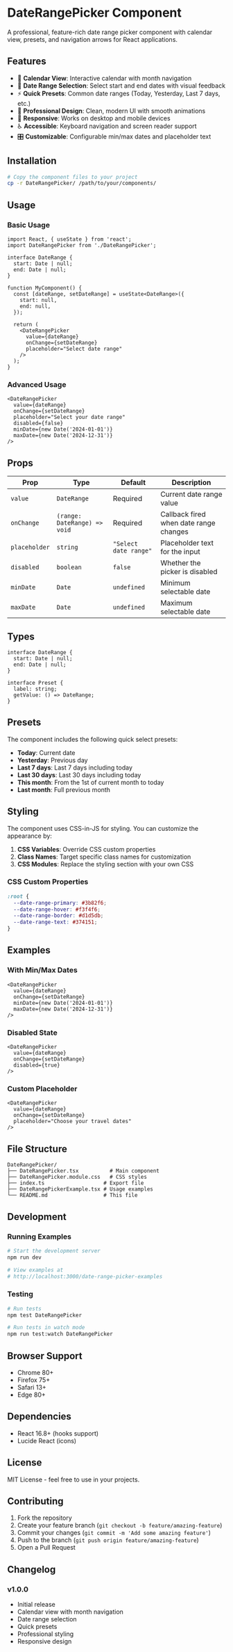 # DateRangePicker Component

A professional, feature-rich date range picker component with calendar view, presets, and navigation arrows for React applications.

## Features

- 📅 **Calendar View**: Interactive calendar with month navigation
- 🎯 **Date Range Selection**: Select start and end dates with visual feedback
- ⚡ **Quick Presets**: Common date ranges (Today, Yesterday, Last 7 days, etc.)
- 🎨 **Professional Design**: Clean, modern UI with smooth animations
- 📱 **Responsive**: Works on desktop and mobile devices
- ♿ **Accessible**: Keyboard navigation and screen reader support
- 🎛️ **Customizable**: Configurable min/max dates and placeholder text

## Installation

```bash
# Copy the component files to your project
cp -r DateRangePicker/ /path/to/your/components/
```

## Usage

### Basic Usage

```tsx
import React, { useState } from 'react';
import DateRangePicker from './DateRangePicker';

interface DateRange {
  start: Date | null;
  end: Date | null;
}

function MyComponent() {
  const [dateRange, setDateRange] = useState<DateRange>({
    start: null,
    end: null,
  });

  return (
    <DateRangePicker
      value={dateRange}
      onChange={setDateRange}
      placeholder="Select date range"
    />
  );
}
```

### Advanced Usage

```tsx
<DateRangePicker
  value={dateRange}
  onChange={setDateRange}
  placeholder="Select your date range"
  disabled={false}
  minDate={new Date('2024-01-01')}
  maxDate={new Date('2024-12-31')}
/>
```

## Props

| Prop | Type | Default | Description |
|------|------|---------|-------------|
| `value` | `DateRange` | Required | Current date range value |
| `onChange` | `(range: DateRange) => void` | Required | Callback fired when date range changes |
| `placeholder` | `string` | `"Select date range"` | Placeholder text for the input |
| `disabled` | `boolean` | `false` | Whether the picker is disabled |
| `minDate` | `Date` | `undefined` | Minimum selectable date |
| `maxDate` | `Date` | `undefined` | Maximum selectable date |

## Types

```tsx
interface DateRange {
  start: Date | null;
  end: Date | null;
}

interface Preset {
  label: string;
  getValue: () => DateRange;
}
```

## Presets

The component includes the following quick select presets:

- **Today**: Current date
- **Yesterday**: Previous day
- **Last 7 days**: Last 7 days including today
- **Last 30 days**: Last 30 days including today
- **This month**: From the 1st of current month to today
- **Last month**: Full previous month

## Styling

The component uses CSS-in-JS for styling. You can customize the appearance by:

1. **CSS Variables**: Override CSS custom properties
2. **Class Names**: Target specific class names for customization
3. **CSS Modules**: Replace the styling section with your own CSS

### CSS Custom Properties

```css
:root {
  --date-range-primary: #3b82f6;
  --date-range-hover: #f3f4f6;
  --date-range-border: #d1d5db;
  --date-range-text: #374151;
}
```

## Examples

### With Min/Max Dates

```tsx
<DateRangePicker
  value={dateRange}
  onChange={setDateRange}
  minDate={new Date('2024-01-01')}
  maxDate={new Date('2024-12-31')}
/>
```

### Disabled State

```tsx
<DateRangePicker
  value={dateRange}
  onChange={setDateRange}
  disabled={true}
/>
```

### Custom Placeholder

```tsx
<DateRangePicker
  value={dateRange}
  onChange={setDateRange}
  placeholder="Choose your travel dates"
/>
```

## File Structure

```
DateRangePicker/
├── DateRangePicker.tsx          # Main component
├── DateRangePicker.module.css   # CSS styles
├── index.ts                   # Export file
├── DateRangePickerExample.tsx # Usage examples
└── README.md                  # This file
```

## Development

### Running Examples

```bash
# Start the development server
npm run dev

# View examples at
# http://localhost:3000/date-range-picker-examples
```

### Testing

```bash
# Run tests
npm test DateRangePicker

# Run tests in watch mode
npm run test:watch DateRangePicker
```

## Browser Support

- Chrome 80+
- Firefox 75+
- Safari 13+
- Edge 80+

## Dependencies

- React 16.8+ (hooks support)
- Lucide React (icons)

## License

MIT License - feel free to use in your projects.

## Contributing

1. Fork the repository
2. Create your feature branch (`git checkout -b feature/amazing-feature`)
3. Commit your changes (`git commit -m 'Add some amazing feature'`)
4. Push to the branch (`git push origin feature/amazing-feature`)
5. Open a Pull Request

## Changelog

### v1.0.0
- Initial release
- Calendar view with month navigation
- Date range selection
- Quick presets
- Professional styling
- Responsive design